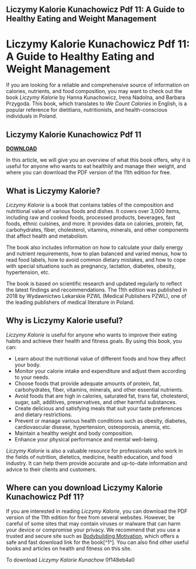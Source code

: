 ## Liczymy Kalorie Kunachowicz Pdf 11: A Guide to Healthy Eating and Weight Management

  
# Liczymy Kalorie Kunachowicz Pdf 11: A Guide to Healthy Eating and Weight Management
  
If you are looking for a reliable and comprehensive source of information on calories, nutrients, and food composition, you may want to check out the book *Liczymy Kalorie* by Hanna Kunachowicz, Irena Nadolna, and Barbara Przygoda. This book, which translates to *We Count Calories* in English, is a popular reference for dietitians, nutritionists, and health-conscious individuals in Poland.
 
## Liczymy Kalorie Kunachowicz Pdf 11


[**DOWNLOAD**](https://www.google.com/url?q=https%3A%2F%2Fshurll.com%2F2tKp1A&sa=D&sntz=1&usg=AOvVaw28Q5QghS0iZDA2tmKmCsZL)

  
In this article, we will give you an overview of what this book offers, why it is useful for anyone who wants to eat healthily and manage their weight, and where you can download the PDF version of the 11th edition for free.
  
## What is Liczymy Kalorie?
  
*Liczymy Kalorie* is a book that contains tables of the composition and nutritional value of various foods and dishes. It covers over 3,000 items, including raw and cooked foods, processed products, beverages, fast foods, ethnic cuisines, and more. It provides data on calories, protein, fat, carbohydrates, fiber, cholesterol, vitamins, minerals, and other components that affect health and metabolism.
  
The book also includes information on how to calculate your daily energy and nutrient requirements, how to plan balanced and varied menus, how to read food labels, how to avoid common dietary mistakes, and how to cope with special situations such as pregnancy, lactation, diabetes, obesity, hypertension, etc.
  
The book is based on scientific research and updated regularly to reflect the latest findings and recommendations. The 11th edition was published in 2018 by Wydawnictwo Lekarskie PZWL (Medical Publishers PZWL), one of the leading publishers of medical literature in Poland.
  
## Why is Liczymy Kalorie useful?
  
*Liczymy Kalorie* is useful for anyone who wants to improve their eating habits and achieve their health and fitness goals. By using this book, you can:
  
- Learn about the nutritional value of different foods and how they affect your body.
- Monitor your calorie intake and expenditure and adjust them according to your needs.
- Choose foods that provide adequate amounts of protein, fat, carbohydrates, fiber, vitamins, minerals, and other essential nutrients.
- Avoid foods that are high in calories, saturated fat, trans fat, cholesterol, sugar, salt, additives, preservatives, and other harmful substances.
- Create delicious and satisfying meals that suit your taste preferences and dietary restrictions.
- Prevent or manage various health conditions such as obesity, diabetes, cardiovascular disease, hypertension, osteoporosis, anemia, etc.
- Maintain a healthy weight and body composition.
- Enhance your physical performance and mental well-being.

*Liczymy Kalorie* is also a valuable resource for professionals who work in the fields of nutrition, dietetics, medicine, health education, and food industry. It can help them provide accurate and up-to-date information and advice to their clients and customers.
  
## Where can you download Liczymy Kalorie Kunachowicz Pdf 11?
  
If you are interested in reading *Liczymy Kalorie*, you can download the PDF version of the 11th edition for free from several websites. However, be careful of some sites that may contain viruses or malware that can harm your device or compromise your privacy. We recommend that you use a trusted and secure site such as [Bodybuilding Motivation](https://www.bodybuildingmotivation.net/liczymy-kalorie-kunachowicz-63/), which offers a safe and fast download link for the book[^1^]. You can also find other useful books and articles on health and fitness on this site.
  
To download *Liczymy Kalorie Kunachow*
 0f148eb4a0
